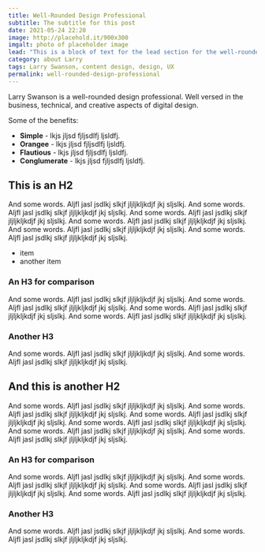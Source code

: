 ```yaml
---
title: Well-Rounded Design Professional
subtitle: The subtitle for this post
date: 2021-05-24 22:20
image: http://placehold.it/900x300
imgalt: photo of placeholder image
lead: "This is a block of text for the lead section for the well-rounded-design-professional post."
category: about Larry
tags: Larry Swanson, content design, design, UX
permalink: well-rounded-design-professional
---
```


Larry Swanson is a well-rounded design professional.
Well versed in the business, technical, and creative aspects of digital design.

Some of the benefits:

* **Simple** - lkjs jljsd fjljsdlfj ljsldfj.
* **Orangee** - lkjs jljsd fjljsdlfj ljsldfj.
* **Flautious** - lkjs jljsd fjljsdlfj ljsldfj.
* **Conglumerate** - lkjs jljsd fjljsdlfj ljsldfj.
 
## This is an H2

And some words. Aljfl jasl jsdlkj slkjf jljljkljkdjf jkj sljslkj. And some words. Aljfl jasl jsdlkj slkjf jljljkljkdjf jkj sljslkj. And some words. Aljfl jasl jsdlkj slkjf jljljkljkdjf jkj sljslkj. And some words. Aljfl jasl jsdlkj slkjf jljljkljkdjf jkj sljslkj. And some words. Aljfl jasl jsdlkj slkjf jljljkljkdjf jkj sljslkj. And some words. Aljfl jasl jsdlkj slkjf jljljkljkdjf jkj sljslkj.

* item
* another item

### An H3 for comparison

And some words. Aljfl jasl jsdlkj slkjf jljljkljkdjf jkj sljslkj. And some words. Aljfl jasl jsdlkj slkjf jljljkljkdjf jkj sljslkj. And some words. Aljfl jasl jsdlkj slkjf jljljkljkdjf jkj sljslkj. And some words. Aljfl jasl jsdlkj slkjf jljljkljkdjf jkj sljslkj. 

### Another H3

And some words. Aljfl jasl jsdlkj slkjf jljljkljkdjf jkj sljslkj. And some words. Aljfl jasl jsdlkj slkjf jljljkljkdjf jkj sljslkj.

## And this is another H2

And some words. Aljfl jasl jsdlkj slkjf jljljkljkdjf jkj sljslkj. And some words. Aljfl jasl jsdlkj slkjf jljljkljkdjf jkj sljslkj. And some words. Aljfl jasl jsdlkj slkjf jljljkljkdjf jkj sljslkj. And some words. Aljfl jasl jsdlkj slkjf jljljkljkdjf jkj sljslkj. And some words. Aljfl jasl jsdlkj slkjf jljljkljkdjf jkj sljslkj. And some words. Aljfl jasl jsdlkj slkjf jljljkljkdjf jkj sljslkj.

### An H3 for comparison

And some words. Aljfl jasl jsdlkj slkjf jljljkljkdjf jkj sljslkj. And some words. Aljfl jasl jsdlkj slkjf jljljkljkdjf jkj sljslkj. And some words. Aljfl jasl jsdlkj slkjf jljljkljkdjf jkj sljslkj. And some words. Aljfl jasl jsdlkj slkjf jljljkljkdjf jkj sljslkj. 

### Another H3

And some words. Aljfl jasl jsdlkj slkjf jljljkljkdjf jkj sljslkj. And some words. Aljfl jasl jsdlkj slkjf jljljkljkdjf jkj sljslkj.


